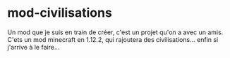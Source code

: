 # mod-civilisations
Un mod que je suis en train de créer, c'est un projet qu'on a avec un amis. C'ets un mod minecraft en 1.12.2,
qui rajoutera des civilisations... enfin si j'arrive à le faire...
